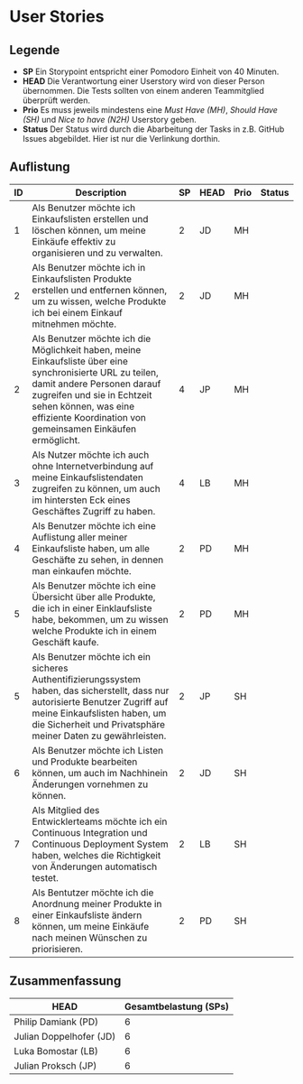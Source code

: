 # User Stories

## Legende

- **SP** Ein Storypoint entspricht einer Pomodoro Einheit von 40 Minuten.
- **HEAD** Die Verantwortung einer Userstory wird von dieser Person übernommen. Die Tests sollten von einem anderen Teammitglied überprüft werden.
- **Prio** Es muss jeweils mindestens eine *Must Have (MH)*, *Should Have (SH)* und *Nice to have (N2H)* Userstory geben.
- **Status** Der Status wird durch die Abarbeitung der Tasks in z.B. GitHub Issues abgebildet. Hier ist nur die Verlinkung dorthin.

## Auflistung

| ID   | Description                                                  | SP   | HEAD | Prio | Status |
| ---- | ------------------------------------------------------------ | ---- | ---- | ---- | ------ |
| 1    | Als Benutzer möchte ich Einkaufslisten erstellen und löschen können, um meine Einkäufe effektiv zu organisieren und zu verwalten. | 2    | JD   | MH   |        |
| 2    | Als Benutzer möchte ich in Einkaufslisten Produkte erstellen und entfernen können, um zu wissen, welche Produkte ich bei einem Einkauf mitnehmen möchte. | 2    | JD   | MH   |        |
| 2    | Als Benutzer möchte ich die Möglichkeit haben, meine Einkaufsliste über eine synchronisierte URL zu teilen, damit andere Personen darauf zugreifen und sie in Echtzeit sehen können, was eine effiziente Koordination von gemeinsamen Einkäufen ermöglicht. | 4    | JP   | MH   |        |
| 3    | Als Nutzer möchte ich auch ohne Internetverbindung auf meine Einkaufslistendaten zugreifen zu können, um auch im hintersten Eck eines Geschäftes Zugriff zu haben. | 4    | LB   | MH   |        |
| 4    | Als Benutzer möchte ich eine Auflistung aller meiner Einkaufsliste haben, um alle Geschäfte zu sehen, in dennen man einkaufen möchte. | 2    | PD   | MH   |        |
| 5    | Als Benutzer möchte ich eine Übersicht über alle Produkte, die ich in einer Einklaufsliste habe, bekommen, um zu wissen welche Produkte ich in einem Geschäft kaufe. | 2    | PD   | MH   |        |
| 5    | Als Benutzer möchte ich ein sicheres Authentifizierungssystem haben, das sicherstellt, dass nur autorisierte Benutzer Zugriff auf meine Einkaufslisten haben, um die Sicherheit und Privatsphäre meiner Daten zu gewährleisten. | 2    | JP   | SH   |        |
| 6    | Als Benutzer möchte ich Listen und Produkte bearbeiten können, um auch im Nachhinein Änderungen vornehmen zu können. | 2    | JD   | SH   |        |
| 7    | Als Mitglied des Entwicklerteams möchte ich ein Continuous Integration und Continuous Deployment System haben, welches die Richtigkeit von Änderungen automatisch testet. | 2    | LB   | SH   |        |
| 8    | Als Bentutzer möchte ich die Anordnung meiner Produkte in einer Einkaufsliste ändern können, um meine Einkäufe nach meinen Wünschen zu priorisieren. | 2    | PD   | SH   |        |

## Zusammenfassung

| HEAD                    | Gesamtbelastung (SPs) |
| ----------------------- | --------------------- |
| Philip Damiank (PD)     | 6                     |
| Julian Doppelhofer (JD) | 6                     |
| Luka Bomostar (LB)      | 6                     |
| Julian Proksch (JP)     | 6                     |